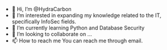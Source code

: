 - 👋 Hi, I’m @HydraCarbon
- 👀 I’m interested in expanding my knowledge related to the IT, specifically InfoSec fields.
- 🌱 I’m currently learning Python and Database Security
- 💞️ I’m looking to collaborate on ...
- 📫 How to reach me You can reach me through email.

<!---
HydraCarbon/HydraCarbon is a ✨ special ✨ repository because its `README.md` (this file) appears on your GitHub profile.
You can click the Preview link to take a look at your changes.
--->
